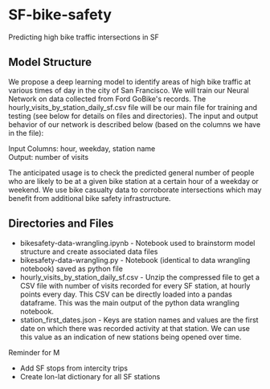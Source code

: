 # SF-bike-safety
Predicting high bike traffic intersections in SF

## Model Structure
We propose a deep learning model to identify areas of high bike traffic at various times of day in the city of San Francisco. We will train our Neural Network on data collected from Ford GoBike's records. The hourly_visits_by_station_daily_sf.csv file will be our main file for training and testing (see below for details on files and directories). The input and output behavior of our network is described below (based on the columns we have in the file):  

Input Columns: hour, weekday, station name    
Output: number of visits  

The anticipated usage is to check the predicted general number of people who are likely to be at a given bike station at a certain hour of a weekday or weekend. We use bike casualty data to corroborate intersections which may benefit from additional bike safety infrastructure.  

## Directories and Files  
* bikesafety-data-wrangling.ipynb - Notebook used to brainstorm model structure and create associated data files  
* bikesafety-data-wrangling.py - Notebook (identical to data wrangling notebook) saved as python file  
* hourly_visits_by_station_daily_sf.csv - Unzip the compressed file to get a CSV file with number of visits recorded for every SF station, at hourly points every day. This CSV can be directly loaded into a pandas dataframe. This was the main output of the python data wrangling notebook.  
* station_first_dates.json - Keys are station names and values are the first date on which there was recorded activity at that station. We can use this value as an indication of new stations being opened over time.   

Reminder for M  
* Add SF stops from intercity trips
* Create lon-lat dictionary for all SF stations 
